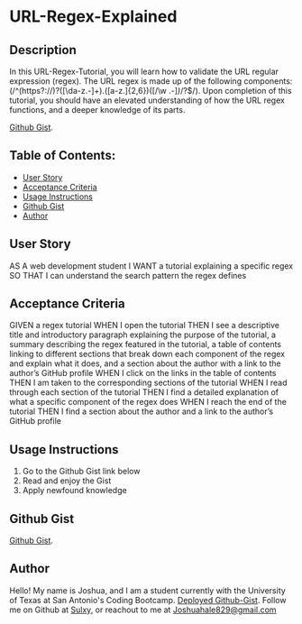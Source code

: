 # URL-Regex-Explained

## Description

In this URL-Regex-Tutorial, you will learn how to validate the URL regular expression (regex). 
The URL regex is made up of the following components:(/^(https?:\/\/)?([\da-z\.-]+)\.([a-z\.]{2,6})([\/\w \.-]*)*\/?$/).
Upon completion of this tutorial, you should have an elevated understanding of how the URL regex functions, and a deeper knowledge of its parts.

[Github Gist](https://gist.github.com/Sulxy/b5acb69369796d9e8554fb298016a55a).


## Table of Contents:
- [User Story](#user-story)
- [Acceptance Criteria](#acceptance-criteria)
- [Usage Instructions](#usage-instructions)
- [Github Gist](#github-gist)
- [Author](#author)


## User Story
AS A web development student
I WANT a tutorial explaining a specific regex
SO THAT I can understand the search pattern the regex defines

## Acceptance Criteria
GIVEN a regex tutorial
WHEN I open the tutorial
THEN I see a descriptive title and introductory paragraph explaining the purpose of the tutorial, a summary describing the regex featured in the tutorial, a table of contents linking to different sections that break down each component of the regex and explain what it does, and a section about the author with a link to the author’s GitHub profile
WHEN I click on the links in the table of contents
THEN I am taken to the corresponding sections of the tutorial
WHEN I read through each section of the tutorial
THEN I find a detailed explanation of what a specific component of the regex does
WHEN I reach the end of the tutorial
THEN I find a section about the author and a link to the author’s GitHub profile

## Usage Instructions

1. Go to the Github Gist link below
2. Read and enjoy the Gist
3. Apply newfound knowledge 

## Github Gist

[Github Gist](https://gist.github.com/Sulxy/b5acb69369796d9e8554fb298016a55a).

## Author

Hello! My name is Joshua, and I am a student currently with the University of Texas at San Antonio's Coding Bootcamp. 
[Deployed Github-Gist](https://gist.github.com/Sulxy/b5acb69369796d9e8554fb298016a55a). 
Follow me on Github at [Sulxy](https://github.com/Sulxy), or reachout to me at Joshuahale829@gmail.com